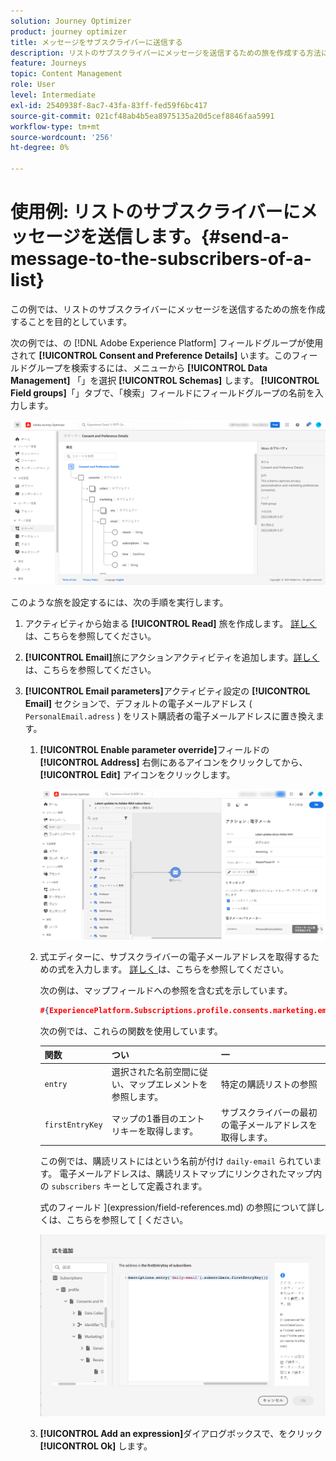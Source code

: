 ```yaml
---
solution: Journey Optimizer
product: journey optimizer
title: メッセージをサブスクライバーに送信する
description: リストのサブスクライバーにメッセージを送信するための旅を作成する方法について説明します。
feature: Journeys
topic: Content Management
role: User
level: Intermediate
exl-id: 2540938f-8ac7-43fa-83ff-fed59f6bc417
source-git-commit: 021cf48ab4b5ea8975135a20d5cef8846faa5991
workflow-type: tm+mt
source-wordcount: '256'
ht-degree: 0%

---
```


# 使用例: リストのサブスクライバーにメッセージを送信します。{#send-a-message-to-the-subscribers-of-a-list}

この例では、リストのサブスクライバーにメッセージを送信するための旅を作成することを目的としています。

次の例では、の [!DNL Adobe Experience Platform] フィールドグループが使用されて **[!UICONTROL Consent and Preference Details]** います。このフィールドグループを検索するには、メニューから **[!UICONTROL Data Management]** 「」を選択 **[!UICONTROL Schemas]** します。 **[!UICONTROL Field groups]**「」タブで、「検索」フィールドにフィールドグループの名前を入力します。

![このフィールドグループには、購読エレメントが含まれています。](assets/consent-and-preference-details-field-group.png)

このような旅を設定するには、次の手順を実行します。

1. アクティビティから始まる **[!UICONTROL Read]** 旅を作成します。 [詳しく ](journey-gs.md) は、こちらを参照してください。
1. **[!UICONTROL Email]**&#x200B;旅にアクションアクティビティを追加します。[詳しく ](journeys-message.md) は、こちらを参照してください。
1. **[!UICONTROL Email parameters]**&#x200B;アクティビティ設定の **[!UICONTROL Email]** セクションで、デフォルトの電子メールアドレス ( `PersonalEmail.adress` ) をリスト購読者の電子メールアドレスに置き換えます。

   1. **[!UICONTROL Enable parameter override]**&#x200B;フィールドの **[!UICONTROL Address]** 右側にあるアイコンをクリックしてから、 **[!UICONTROL Edit]** アイコンをクリックします。

      ![](assets/message-to-subscribers-uc-1.png)

   1. 式エディターに、サブスクライバーの電子メールアドレスを取得するための式を入力します。 [詳しく ](expression/expressionadvanced.md) は、こちらを参照してください。

      次の例は、マップフィールドへの参照を含む式を示しています。

      ```json
      #{ExperiencePlatform.Subscriptions.profile.consents.marketing.email.subscriptions.entry('daily-email').subscribers.firstEntryKey()}
      ```

      次の例では、これらの関数を使用しています。

      | 関数 | つい | 一 |
      | --- | --- | --- |
      | `entry` | 選択された名前空間に従い、マップエレメントを参照します。 | 特定の購読リストの参照 |
      | `firstEntryKey` | マップの1番目のエントリキーを取得します。 | サブスクライバーの最初の電子メールアドレスを取得します。 |

      この例では、購読リストにはという名前が付け `daily-email` られています。 電子メールアドレスは、購読リストマップにリンクされたマップ内の `subscribers` キーとして定義されます。

      式のフィールド ](expression/field-references.md) の参照について詳しくは、こちらを参照して [ ください。

      ![](assets/message-to-subscribers-uc-2.png)

   1. **[!UICONTROL Add an expression]**&#x200B;ダイアログボックスで、をクリック **[!UICONTROL Ok]** します。
